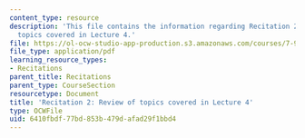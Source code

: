 ```yaml
---
content_type: resource
description: 'This file contains the information regarding Recitation 2: Review of
  topics covered in Lecture 4.'
file: https://ol-ocw-studio-app-production.s3.amazonaws.com/courses/7-91j-foundations-of-computational-and-systems-biology-spring-2014/6410fbdf77bd853b479dafad29f1bbd4_MIT7_91JS14_Rec_2-19-14.pdf
file_type: application/pdf
learning_resource_types:
- Recitations
parent_title: Recitations
parent_type: CourseSection
resourcetype: Document
title: 'Recitation 2: Review of topics covered in Lecture 4'
type: OCWFile
uid: 6410fbdf-77bd-853b-479d-afad29f1bbd4
---
```

